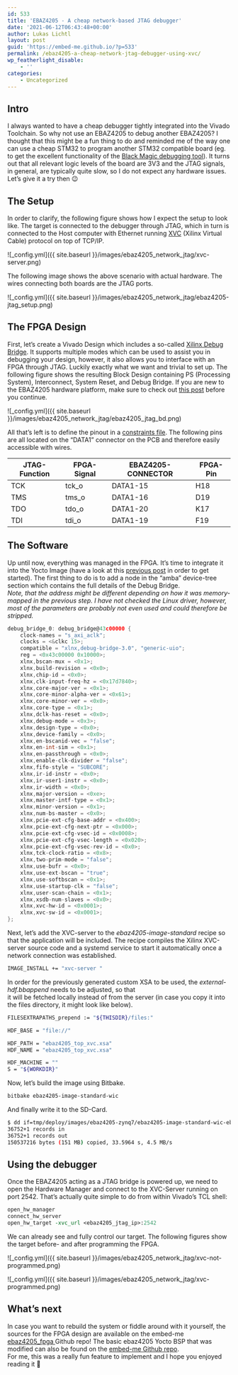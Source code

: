 ```yaml
---
id: 533
title: 'EBAZ4205 - A cheap network-based JTAG debugger'
date: '2021-06-12T06:43:48+00:00'
author: Lukas Lichtl
layout: post
guid: 'https://embed-me.github.io/?p=533'
permalink: /ebaz4205-a-cheap-network-jtag-debugger-using-xvc/
wp_featherlight_disable:
    - ''
categories:
    - Uncategorized
---
```


## Intro

I always wanted to have a cheap debugger tightly integrated into the Vivado Toolchain. So why not use an EBAZ4205 to debug another EBAZ4205? I thought that this might be a fun thing to do and reminded me of the way one can use a cheap STM32 to program another STM32 compatible board (eg. to get the excellent functionality of the [Black Magic debugging tool](https://github.com/blacksphere/blackmagic)). It turns out that all relevant logic levels of the board are 3V3 and the JTAG signals, in general, are typically quite slow, so I do not expect any hardware issues. Let’s give it a try then 😉

## The Setup

In order to clarify, the following figure shows how I expect the setup to look like. The target is connected to the debugger through JTAG, which in turn is connected to the Host computer with Ethernet running [XVC](https://www.xilinx.com/products/intellectual-property/xvc.html) (Xilinx Virtual Cable) protocol on top of TCP/IP.

![_config.yml]({{ site.baseurl }}/images/ebaz4205_network_jtag/xvc-server.png)

The following image shows the above scenario with actual hardware. The wires connecting both boards are the JTAG ports.

![_config.yml]({{ site.baseurl }}/images/ebaz4205_network_jtag/ebaz4205-jtag_setup.png)

## The FPGA Design

First, let’s create a Vivado Design which includes a so-called [Xilinx Debug Bridge](https://www.xilinx.com/products/intellectual-property/debug-bridge.html). It supports multiple modes which can be used to assist you in debugging your design, however, it also allows you to interface with an FPGA through JTAG. Luckily exactly what we want and trivial to set up. The following figure shows the resulting Block Design containing PS (Processing System), Interconnect, System Reset, and Debug Bridge. If you are new to the EBAZ4205 hardware platform, make sure to check out [this post](https://embed-me.github.io/ebaz4205-recycle-cheap-crypto-miner-part-2/) before you continue.

![_config.yml]({{ site.baseurl }}/images/ebaz4205_network_jtag/ebaz4205_jtag_bd.png)

All that’s left is to define the pinout in a [constraints file](https://www.xilinx.com/support/documentation/sw_manuals/xilinx2019_2/ug945-vivado-using-constraints-tutorial.pdf). The following pins are all located on the “DATA1” connector on the PCB and therefore easily accessible with wires.

| JTAG-Function | FPGA-Signal | EBAZ4205-CONNECTOR | FPGA-Pin |
|---|---|---|---|
| TCK | tck\_o | DATA1-15 | H18 |
| TMS | tms\_o | DATA1-16 | D19 |
| TDO | tdo\_o | DATA1-20 | K17 |
| TDI | tdi\_o | DATA1-19 | F19 |

## The Software

Up until now, everything was managed in the FPGA. It’s time to integrate it into the Yocto Image (have a look at this [previous post](https://embed-me.github.io/ebaz4205-recycle-cheap-crypto-miner-part-3/) in order to get started). The first thing to do is to add a node in the “amba” device-tree section which contains the full details of the Debug Bridge.   
*Note, that the address might be different depending on how it was memory-mapped in the previous step.* *I have not checked the Linux driver, however, most of the parameters are probably not even used and could therefore be stripped.*

``` c
debug_bridge_0: debug_bridge@43c00000 {
	clock-names = "s_axi_aclk";
	clocks = <&clkc 15>;
	compatible = "xlnx,debug-bridge-3.0", "generic-uio";
	reg = <0x43c00000 0x10000>;
	xlnx,bscan-mux = <0x1>;
	xlnx,build-revision = <0x0>;
	xlnx,chip-id = <0x0>;
	xlnx,clk-input-freq-hz = <0x17d7840>;
	xlnx,core-major-ver = <0x1>;
	xlnx,core-minor-alpha-ver = <0x61>;
	xlnx,core-minor-ver = <0x0>;
	xlnx,core-type = <0x1>;
	xlnx,dclk-has-reset = <0x0>;
	xlnx,debug-mode = <0x3>;
	xlnx,design-type = <0x0>;
	xlnx,device-family = <0x0>;
	xlnx,en-bscanid-vec = "false";
	xlnx,en-int-sim = <0x1>;
	xlnx,en-passthrough = <0x0>;
	xlnx,enable-clk-divider = "false";
	xlnx,fifo-style = "SUBCORE";
	xlnx,ir-id-instr = <0x0>;
	xlnx,ir-user1-instr = <0x0>;
	xlnx,ir-width = <0x0>;
	xlnx,major-version = <0xe>;
	xlnx,master-intf-type = <0x1>;
	xlnx,minor-version = <0x1>;
	xlnx,num-bs-master = <0x0>;
	xlnx,pcie-ext-cfg-base-addr = <0x400>;
	xlnx,pcie-ext-cfg-next-ptr = <0x000>;
	xlnx,pcie-ext-cfg-vsec-id = <0x0008>;
	xlnx,pcie-ext-cfg-vsec-length = <0x020>;
	xlnx,pcie-ext-cfg-vsec-rev-id = <0x0>;
	xlnx,tck-clock-ratio = <0x8>;
	xlnx,two-prim-mode = "false";
	xlnx,use-bufr = <0x0>;
	xlnx,use-ext-bscan = "true";
	xlnx,use-softbscan = <0x1>;
	xlnx,use-startup-clk = "false";
	xlnx,user-scan-chain = <0x1>;
	xlnx,xsdb-num-slaves = <0x0>;
	xlnx,xvc-hw-id = <0x0001>;
	xlnx,xvc-sw-id = <0x0001>;
};
```

Next, let’s add the XVC-server to the *ebaz4205-image-standard* recipe so that the application will be included. The recipe compiles the Xilinx XVC-server source code and a systemd service to start it automatically once a network connection was established.

``` bash
IMAGE_INSTALL += "xvc-server "
```

In order for the previously generated custom XSA to be used, the *external-hdf.bbappend* needs to be adjusted, so that  
it will be fetched locally instead of from the server (in case you copy it into the files directory, it might look like below).

``` bash
FILESEXTRAPATHS_prepend := "${THISDIR}/files:"

HDF_BASE = "file://"

HDF_PATH = "ebaz4205_top_xvc.xsa"
HDF_NAME = "ebaz4205_top_xvc.xsa"

HDF_MACHINE = ""
S = "${WORKDIR}"
```

Now, let’s build the image using Bitbake.

``` bash
bitbake ebaz4205-image-standard-wic
```

And finally write it to the SD-Card.

``` bash
$ dd if=tmp/deploy/images/ebaz4205-zynq7/ebaz4205-image-standard-wic-ebaz4205-zynq7.wic of=/dev/<your_dev> bs=4096
36752+1 records in
36752+1 records out
150537216 bytes (151 MB) copied, 33.5964 s, 4.5 MB/s
```

## Using the debugger

Once the EBAZ4205 acting as a JTAG bridge is powered up, we need to open the Hardware Manager and connect to the XVC-Server running on port 2542. That’s actually quite simple to do from within Vivado’s TCL shell:

``` tcl
open_hw_manager
connect_hw_server
open_hw_target -xvc_url <ebaz4205_jtag_ip>:2542
```

We can already see and fully control our target. The following figures show the target before- and after programming the FPGA.

![_config.yml]({{ site.baseurl }}/images/ebaz4205_network_jtag/xvc-not-programmed.png)

![_config.yml]({{ site.baseurl }}/images/ebaz4205_network_jtag/xvc-programmed.png)

## What’s next

In case you want to rebuild the system or fiddle around with it yourself, the sources for the FPGA design are available on the embed-me [ebaz4205\_fpga ](https://github.com/embed-me/ebaz4205_fpga/tree/rel-v2020.1-xvc)Github repo! The basic ebaz4205 Yocto BSP that was modified can also be found on the [embed-me Github repo](https://github.com/embed-me).  
For me, this was a really fun feature to implement and I hope you enjoyed reading it 🙂